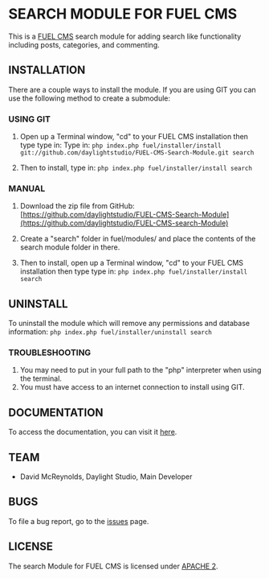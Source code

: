 # SEARCH MODULE FOR FUEL CMS
This is a [FUEL CMS](http://www.getfuelcms.com) search module for adding search like functionality including posts, categories, and commenting.

## INSTALLATION
There are a couple ways to install the module. If you are using GIT you can use the following method
to create a submodule:

### USING GIT
1. Open up a Terminal window, "cd" to your FUEL CMS installation then type type in: 
Type in:
``php index.php fuel/installer/install git://github.com/daylightstudio/FUEL-CMS-Search-Module.git search``

2. Then to install, type in:
``php index.php fuel/installer/install search``


### MANUAL
1. Download the zip file from GitHub:
[https://github.com/daylightstudio/FUEL-CMS-Search-Module](https://github.com/daylightstudio/FUEL-CMS-search-Module)

2. Create a "search" folder in fuel/modules/ and place the contents of the search module folder in there.

3. Then to install, open up a Terminal window, "cd" to your FUEL CMS installation then type type in:
``php index.php fuel/installer/install search``

## UNINSTALL

To uninstall the module which will remove any permissions and database information:
``php index.php fuel/installer/uninstall search``

### TROUBLESHOOTING
1. You may need to put in your full path to the "php" interpreter when using the terminal.
2. You must have access to an internet connection to install using GIT.


## DOCUMENTATION
To access the documentation, you can visit it [here](http://www.getfuelcms.com/user_guide/modules/search).

## TEAM
* David McReynolds, Daylight Studio, Main Developer

## BUGS
To file a bug report, go to the [issues](https://github.com/daylightstudio/FUEL-CMS-Search-Module/issues) page.

## LICENSE
The search Module for FUEL CMS is licensed under [APACHE 2](http://www.apache.org/licenses/LICENSE-2.0).